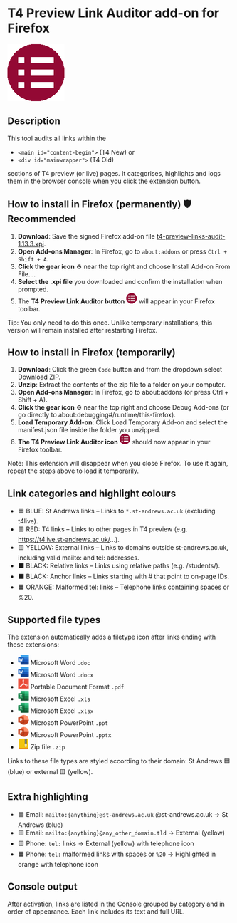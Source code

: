 # T4 Preview Link Auditor add-on for Firefox

<img src="icon128.png" alt="xls" width="128">

## Description

This tool audits all links within the

* `<main id="content-begin">` (T4 New) or
* `<div id="mainwrapper">` (T4 Old)

sections of T4 preview (or live) pages. It categorises, highlights and logs them in the browser console when you click the extension button.

## How to install in Firefox (permanently) 🛡️ Recommended

1. **Download**: Save the signed Firefox add-on file <a href="t4-preview-links-audit-1.13.3.xpi">t4-preview-links-audit-1.13.3.xpi</a>.
2. **Open Add-ons Manager**: In Firefox, go to `about:addons` or press `Ctrl + Shift + A`.
3. **Click the gear icon** ⚙️ near the top right and choose Install Add-on From File….
4. **Select the .xpi file** you downloaded and confirm the installation when prompted.
5. The **T4 Preview Link Auditor button** <img src="icon48.png" alt="xls" width="24"> will appear in your Firefox toolbar.

Tip: You only need to do this once. Unlike temporary installations, this version will remain installed after restarting Firefox.

## How to install in Firefox (temporarily)

1. **Download**: Click the green `Code` button and from the dropdown select Download ZIP.
2. **Unzip**: Extract the contents of the zip file to a folder on your computer.
3. **Open Add-ons Manager**: In Firefox, go to about:addons (or press Ctrl + Shift + A).
4. **Click the gear icon** ⚙️ near the top right and choose Debug Add-ons (or go directly to about:debugging#/runtime/this-firefox).
5. **Load Temporary Add-on**: Click Load Temporary Add-on and select the manifest.json file inside the folder you unzipped.
6. **The T4 Preview Link Auditor icon** <img src="icon48.png" alt="xls" width="24"> should now appear in your Firefox toolbar.

Note: This extension will disappear when you close Firefox. To use it again, repeat the steps above to load it temporarily.

## Link categories and highlight colours

* 🟦 BLUE: St Andrews links – Links to `*.st-andrews.ac.uk` (excluding t4live).
* 🟥 RED: T4 links – Links to other pages in T4 preview (e.g. https://t4live.st-andrews.ac.uk/...).
* 🟨 YELLOW: External links – Links to domains outside st-andrews.ac.uk, including valid mailto: and tel: addresses.
* ⬛ BLACK: Relative links – Links using relative paths (e.g. /students/).
* ⬛ BLACK: Anchor links – Links starting with # that point to on-page IDs.
* 🟧 ORANGE: Malformed tel: links – Telephone links containing spaces or %20.

## Supported file types

The extension automatically adds a filetype icon after links ending with these extensions:

* <img src="icons/doc.png" alt="doc" width="24"> Microsoft Word `.doc`
* <img src="icons/doc.png" alt="doc" width="24"> Microsoft Word `.docx`
* <img src="icons/pdf.png" alt="pdf" width="24"> Portable Document Format `.pdf`
* <img src="icons/xls.png" alt="xls" width="24"> Microsoft Excel `.xls`
* <img src="icons/xls.png" alt="xlsx" width="24"> Microsoft Excel `.xlsx`
* <img src="icons/ppt.png" alt="ppt" width="24"> Microsoft PowerPoint `.ppt`
* <img src="icons/ppt.png" alt="ppt" width="24"> Microsoft PowerPoint `.pptx`
* <img src="icons/zip.png" alt="zip" width="24"> Zip file `.zip`

Links to these file types are styled according to their domain: St Andrews 🟦 (blue) or external 🟨 (yellow).

## Extra highlighting

* 🟦 Email: `mailto:{anything}@st-andrews.ac.uk` @st-andrews.ac.uk → St Andrews (blue)
* 🟨 Email: `mailto:{anything}@any_other_domain.tld` → External (yellow)
* 🟨 Phone: `tel:` links → External (yellow) with telephone icon
* 🟧 Phone: `tel:` malformed links with spaces or `%20` → Highlighted in orange with telephone icon

## Console output

After activation, links are listed in the Console grouped by category and in order of appearance. Each link includes its text and full URL.
